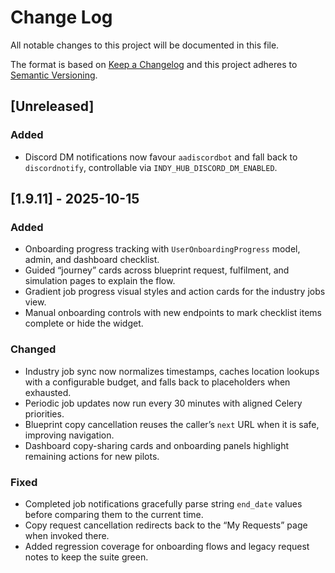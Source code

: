# Change Log

All notable changes to this project will be documented in this file.

The format is based on [Keep a Changelog](http://keepachangelog.com/)
and this project adheres to [Semantic Versioning](http://semver.org/).

## [Unreleased]

### Added

- Discord DM notifications now favour `aadiscordbot` and fall back to `discordnotify`, controllable via `INDY_HUB_DISCORD_DM_ENABLED`.

## [1.9.11] - 2025-10-15

### Added

- Onboarding progress tracking with `UserOnboardingProgress` model, admin, and dashboard checklist.
- Guided “journey” cards across blueprint request, fulfilment, and simulation pages to explain the flow.
- Gradient job progress visual styles and action cards for the industry jobs view.
- Manual onboarding controls with new endpoints to mark checklist items complete or hide the widget.

### Changed

- Industry job sync now normalizes timestamps, caches location lookups with a configurable budget, and falls back to placeholders when exhausted.
- Periodic job updates now run every 30 minutes with aligned Celery priorities.
- Blueprint copy cancellation reuses the caller’s `next` URL when it is safe, improving navigation.
- Dashboard copy-sharing cards and onboarding panels highlight remaining actions for new pilots.

### Fixed

- Completed job notifications gracefully parse string `end_date` values before comparing them to the current time.
- Copy request cancellation redirects back to the “My Requests” page when invoked there.
- Added regression coverage for onboarding flows and legacy request notes to keep the suite green.
